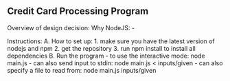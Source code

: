 Credit Card Processing Program
------------------------------

Overview of design decision:
    Why NodeJS:
        - 
    

Instructions:
    A. How to set up:
        1. make sure you have the latest version of nodejs and npm
        2. get the repository
        3. run npm install to install all dependencies
    B. Run the program
        - to use the interactive mode: node main.js
        - can also send input to stdin: node main.js < inputs/given
        - can also specify a file to read from: node main.js inputs/given